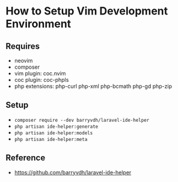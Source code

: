 How to Setup Vim Development Environment
===

## Requires

- neovim
- composer
- vim plugin: coc.nvim
- coc plugin: coc-phpls
- php extensions: php-curl php-xml php-bcmath php-gd php-zip

## Setup

- `composer require --dev barryvdh/laravel-ide-helper`
- `php artisan ide-helper:generate`
- `php artisan ide-helper:models`
- `php artisan ide-helper:meta`

## Reference

- https://github.com/barryvdh/laravel-ide-helper

